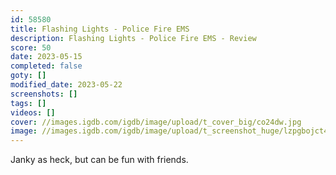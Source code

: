 ```yaml
---
id: 58580
title: Flashing Lights - Police Fire EMS
description: Flashing Lights - Police Fire EMS - Review
score: 50
date: 2023-05-15
completed: false
goty: []
modified_date: 2023-05-22
screenshots: []
tags: []
videos: []
cover: //images.igdb.com/igdb/image/upload/t_cover_big/co24dw.jpg
image: //images.igdb.com/igdb/image/upload/t_screenshot_huge/lzpgbojct414iqn3n7im.jpg
---
```

Janky as heck, but can be fun with friends.